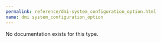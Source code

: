 ```yaml
---
permalink: reference/dmi-system_configuration_option.html
name: dmi system_configuration_option
---
```


No documentation exists for this type.